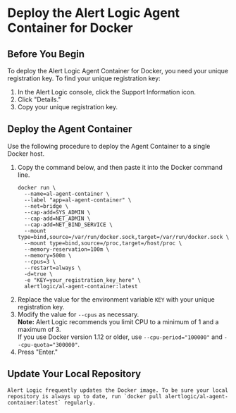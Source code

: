 # Deploy the Alert Logic Agent Container for Docker

## Before You Begin
To deploy the Alert Logic Agent Container for Docker, you need your unique registration key. To find your unique registration key:

1. In the Alert Logic console, click the Support Information icon.
2. Click "Details."
3. Copy your unique registration key.

## Deploy the Agent Container
Use the following procedure to deploy the Agent Container to a single Docker host.

1. Copy the command below, and then paste it into the Docker command line.
	```
	docker run \
	  --name=al-agent-container \
	  --label "app=al-agent-container" \
	  --net=bridge \
	  --cap-add=SYS_ADMIN \
	  --cap-add=NET_ADMIN \
	  --cap-add=NET_BIND_SERVICE \
	  --mount type=bind,source=/var/run/docker.sock,target=/var/run/docker.sock \
	  --mount type=bind,source=/proc,target=/host/proc \
	  --memory-reservation=100m \
	  --memory=500m \
	  --cpus=3 \
	  --restart=always \
	  -d=true \
	  -e "KEY=your_registration_key_here" \
	  alertlogic/al-agent-container:latest
	```
2. Replace the value for the environment variable `KEY` with your unique registration key.
3. Modify the value for `--cpus` as necessary. <br/>
**Note:** Alert Logic recommends you limit CPU to a minimum of 1 and a maximum of 3. <br/>
	If you use Docker version 1.12 or older, use `--cpu-period="100000"` and `--cpu-quota="300000"`.
4. Press "Enter."

## Update Your Local Repository
	Alert Logic frequently updates the Docker image. To be sure your local repository is always up to date, run `docker pull alertlogic/al-agent-container:latest` regularly.
